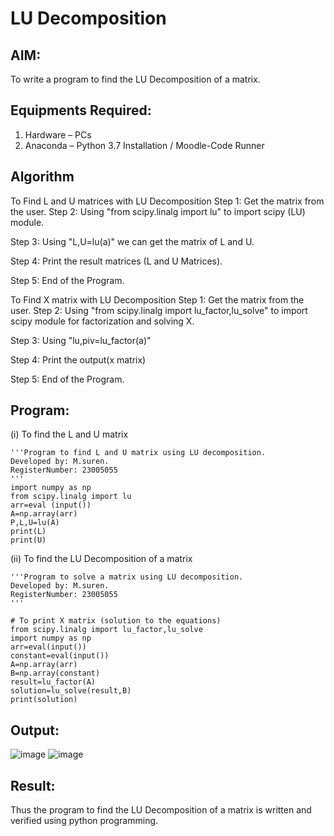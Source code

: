 # LU Decomposition 

## AIM:
To write a program to find the LU Decomposition of a matrix.

## Equipments Required:
1. Hardware – PCs
2. Anaconda – Python 3.7 Installation / Moodle-Code Runner

## Algorithm
To Find L and U matrices with LU Decomposition Step 1: Get the matrix from the user.
Step 2: Using "from scipy.linalg import lu" to import scipy (LU) module.

Step 3: Using "L,U=lu(a)" we can get the matrix of L and U.

Step 4: Print the result matrices (L and U Matrices).

Step 5: End of the Program.

To Find X matrix with LU Decomposition Step 1: Get the matrix from the user.
Step 2: Using "from scipy.linalg import lu_factor,lu_solve" to import scipy module for factorization and solving X.

Step 3: Using "lu,piv=lu_factor(a)"

Step 4: Print the output(x matrix)

Step 5: End of the Program. 


## Program:
(i) To find the L and U matrix
```
'''Program to find L and U matrix using LU decomposition.
Developed by: M.suren.
RegisterNumber: 23005055
'''
import numpy as np
from scipy.linalg import lu
arr=eval (input())
A=np.array(arr)
P,L,U=lu(A)
print(L)
print(U)
```
(ii) To find the LU Decomposition of a matrix
```
'''Program to solve a matrix using LU decomposition.
Developed by: M.suren.
RegisterNumber: 23005055
'''

# To print X matrix (solution to the equations)
from scipy.linalg import lu_factor,lu_solve
import numpy as np
arr=eval(input())
constant=eval(input())
A=np.array(arr)
B=np.array(constant)
result=lu_factor(A)
solution=lu_solve(result,B)
print(solution)
```

## Output:
![image](https://github.com/Msuren48106/LU-Decomposition/assets/150503875/361505d8-14bd-4ca4-8b1b-750ae014c687)
![image](https://github.com/Msuren48106/LU-Decomposition/assets/150503875/bb075125-218f-4f35-9b5e-8ab3e9bd9317)



## Result:
Thus the program to find the LU Decomposition of a matrix is written and verified using python programming.

